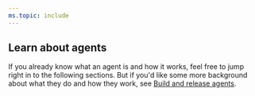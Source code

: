 ```yaml
---
ms.topic: include
---
```


## Learn about agents

If you already know what an agent is and how it works, feel free to jump right in to the following sections. But if you'd like some more background about what they do and how they work, see [Build and release agents](../../../agents/agents.md).

